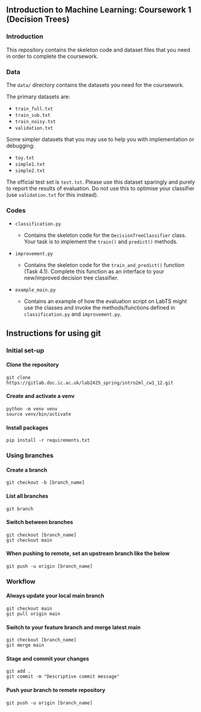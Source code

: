 ## Introduction to Machine Learning: Coursework 1 (Decision Trees)

### Introduction

This repository contains the skeleton code and dataset files that you need 
in order to complete the coursework.


### Data

The ``data/`` directory contains the datasets you need for the coursework.

The primary datasets are:
- ``train_full.txt``
- ``train_sub.txt``
- ``train_noisy.txt``
- ``validation.txt``

Some simpler datasets that you may use to help you with implementation or 
debugging:
- ``toy.txt``
- ``simple1.txt``
- ``simple2.txt``

The official test set is ``test.txt``. Please use this dataset sparingly and 
purely to report the results of evaluation. Do not use this to optimise your 
classifier (use ``validation.txt`` for this instead). 


### Codes

- ``classification.py``

	* Contains the skeleton code for the ``DecisionTreeClassifier`` class. Your task 
is to implement the ``train()`` and ``predict()`` methods.


- ``improvement.py``

	* Contains the skeleton code for the ``train_and_predict()`` function (Task 4.1).
Complete this function as an interface to your new/improved decision tree classifier.


- ``example_main.py``

	* Contains an example of how the evaluation script on LabTS might use the classes
and invoke the methods/functions defined in ``classification.py`` and ``improvement.py``.


## Instructions for using git

### Initial set-up


#### Clone the repository
```
git clone https://gitlab.doc.ic.ac.uk/lab2425_spring/intro2ml_cw1_12.git
```

#### Create and activate a venv
```
python -m venv venv
source venv/bin/activate
```

#### Install packages
```
pip install -r requirements.txt
```

### Using branches

#### Create a branch
```
git checkout -b [branch_name]
```

#### List all branches
```
git branch
```

#### Switch between branches
```
git checkout [branch_name]
git checkout main
```

#### When pushing to remote, set an upstream branch like the below
```
git push -u origin [branch_name]
```

### Workflow

#### Always update your local main branch
```
git checkout main
git pull origin main
```

#### Switch to your feature branch and merge latest main
```
git checkout [branch_name]
git merge main
```

#### Stage and commit your changes
```
git add .
git commit -m "Descriptive commit message"
```

#### Push your branch to remote repository
```
git push -u origin [branch_name]
```





